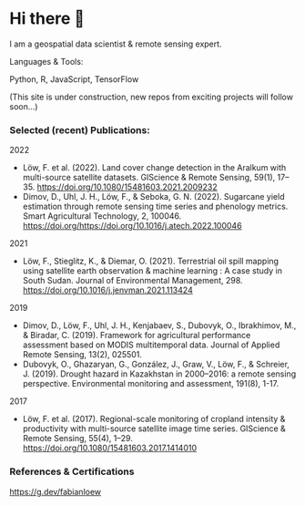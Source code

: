 # Hi there 👋

I am a geospatial data scientist & remote sensing expert.

Languages & Tools:

Python, R, JavaScript, TensorFlow

(This site is under construction, new repos from exciting projects will follow soon...)


### Selected (recent) Publications:

2022		
* Löw, F. et al. (2022). Land cover change detection in the Aralkum with multi-source satellite datasets. GIScience & Remote Sensing, 59(1), 17–35. https://doi.org/10.1080/15481603.2021.2009232
* Dimov, D., Uhl, J. H., Löw, F., & Seboka, G. N. (2022). Sugarcane yield estimation through remote sensing time series and phenology metrics. Smart Agricultural Technology, 2, 100046. https://doi.org/https://doi.org/10.1016/j.atech.2022.100046

2021		
* Löw, F., Stieglitz, K., & Diemar, O. (2021). Terrestrial oil spill mapping using satellite earth observation & machine learning : A case study in South Sudan. Journal of Environmental Management, 298. https://doi.org/10.1016/j.jenvman.2021.113424 

2019
* Dimov, D., Löw, F., Uhl, J. H., Kenjabaev, S., Dubovyk, O., Ibrakhimov, M., & Biradar, C. (2019). Framework for agricultural performance assessment based on MODIS multitemporal data. Journal of Applied Remote Sensing, 13(2), 025501.
* Dubovyk, O., Ghazaryan, G., González, J., Graw, V., Löw, F., & Schreier, J. (2019). Drought hazard in Kazakhstan in 2000–2016: a remote sensing perspective. Environmental monitoring and assessment, 191(8), 1-17.


2017		
* Löw, F. et al. (2017). Regional-scale monitoring of cropland intensity & productivity with multi-source satellite image time series. GIScience & Remote Sensing, 55(4), 1–29. https://doi.org/10.1080/15481603.2017.1414010 

### References & Certifications

https://g.dev/fabianloew

<!--
**floew2/floew2** is a ✨ _special_ ✨ repository because its `README.md` (this file) appears on your GitHub profile.

Here are some ideas to get you started:

- 🔭 I’m currently working on ...
- 🌱 I’m currently learning ...
- 👯 I’m looking to collaborate on ...
- 🤔 I’m looking for help with ...
- 💬 Ask me about ...
- 📫 How to reach me: ...
- 😄 Pronouns: ...
- ⚡ Fun fact: ...
-->
